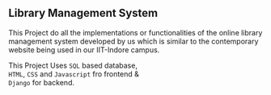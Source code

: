 ## Library Management System


This Project do all the implementations or functionalities of the online library management
system developed by us which is similar to the contemporary website being used in our
IIT-Indore campus.

This Project Uses ```SQL``` based database, \
```HTML```, ```CSS``` and ```Javascript``` fro frontend &\
```Django``` for backend.

